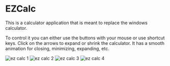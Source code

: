# EZCalc
This is a calculator application that is meant to replace the windows calculator.

To control it you can either use the buttons with your mouse or use shortcut keys.
Click on the arrows to expand or shrink the calculator. It has a smooth animation for closing, minimizing, expanding, etc.

![ez calc 1](https://user-images.githubusercontent.com/47724472/152275341-b4a8485d-5ec3-4f7e-a5c3-672742c066fd.JPG)
![ez calc 2](https://user-images.githubusercontent.com/47724472/152275342-04d5f527-64c1-472d-89f9-65a021a5f417.JPG)
![ez calc 3](https://user-images.githubusercontent.com/47724472/152275343-c33b23ff-4aad-4bb8-abcd-6f0433c9f78b.JPG)
![ez calc 4](https://user-images.githubusercontent.com/47724472/152275345-aadbc466-3dcd-4397-a6bd-222f8ec50b93.JPG)
